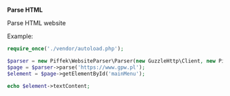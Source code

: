 <b>Parse HTML</b>

Parse HTML website


Example:

```php
require_once('./vendor/autoload.php');

$parser = new Piffek\WebsiteParser\Parser(new GuzzleHttp\Client, new Piffek\WebsiteParser\HtmlParser);
$page = $parser->parse('https://www.gpw.pl');
$element = $page->getElementById('mainMenu');

echo $element->textContent;

```
